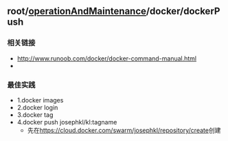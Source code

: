 ## root/[operationAndMaintenance](../README.md)/docker/dockerPush
### 相关链接
* <http://www.runoob.com/docker/docker-command-manual.html>
* 
### 最佳实践
* 1.docker images
* 2.docker login
* 3.docker tag <old> <new>
* 4.docker push josephkl/kl:tagname
  * 先在<https://cloud.docker.com/swarm/josephkl/repository/create>创建

### 

